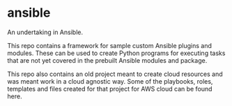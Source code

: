 # ansible
An undertaking in Ansible.

This repo contains a framework for sample custom Ansible plugins and modules. These can be used to create Python programs
for executing tasks that are not yet covered in the prebuilt Ansible modules and package.

This repo also contains an old project meant to create cloud resources and was meant work in a cloud agnostic way.
Some of the playbooks, roles, templates and files created for that project for AWS cloud can be found here.
